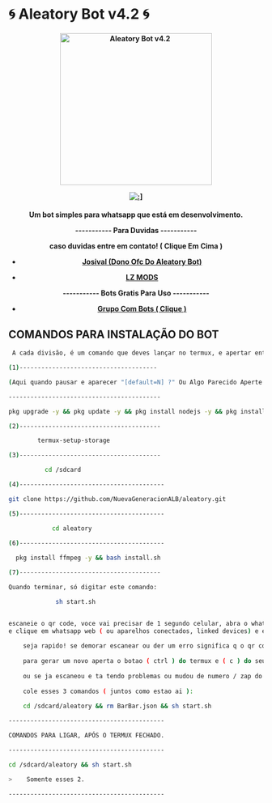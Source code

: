 # 🌀 Aleatory Bot v4.2 🌀
<div align="center">
</div>
<p align="center">
  <h4 align="center">
<img src="https://telegra.ph/file/249a1ac9ecb5fbfb4c9cc.jpg" alt="Aleatory Bot v4.2 " width="300" />

</div>
<p align="center">
   <a href="https://github.com/lzmodsoficial/aleatorybot4.1"><img title=":]" src="https://img.shields.io/badge/:]-LZ DOMINA BB-red.svg?style=for-the-badge&logo=github" /></a>
  <h4 align="center">

Um bot simples para whatsapp que está em desenvolvimento.
   
----------- Para Duvidas -----------
    
caso duvidas entre em contato! ( Clique Em Cima )
    
- [Josival (Dono Ofc Do Aleatory Bot)](https://wa.me/558198923680)
    
- [LZ MODS](https://wa.me/556284944742)
    
----------- Bots Gratis Para Uso -----------
    
- [Grupo Com Bots ( Clique )](https://chat.whatsapp.com/DPZKtPOZvUBIsaluTNB5rh)
    

## COMANDOS PARA INSTALAÇÃO DO BOT
```bash
 A cada divisão, é um comando que deves lançar no termux, e apertar enter, junto mesmo, da fórma que tiver.

(1)--------------------------------------

(Aqui quando pausar e aparecer "[default=N] ?" Ou Algo Parecido Aperte Enter Ok?)

------------------------------------------

pkg upgrade -y && pkg update -y && pkg install nodejs -y && pkg install nodejs-lts -y && pkg install wget -y && pkg install git -y && pkg install python -y

(2)---------------------------------------

        termux-setup-storage 

(3)---------------------------------------

          cd /sdcard

(4)----------------------------------------

git clone https://github.com/NuevaGeneracionALB/aleatory.git

(5)----------------------------------------

            cd aleatory

(6)----------------------------------------
    
  pkg install ffmpeg -y && bash install.sh

(7)---------------------------------------

Quando terminar, só digitar este comando:

             sh start.sh 


escaneie o qr code, voce vai precisar de 1 segundo celular, abra o whatsapp em seu segundo celular clique nos 3 pontinhos 
e clique em whatsapp web ( ou aparelhos conectados, linked devices) e escaneie o qr code q aparece no termux em seu celular primario.
    
    seja rapido! se demorar escanear ou der um erro significa q o qr code ja esta invalido.
    
    para gerar um novo aperta o botao ( ctrl ) do termux e ( c ) do seu teclado normal, depois digite sh start.sh
    
    ou se ja escaneou e ta tendo problemas ou mudou de numero / zap do bot? aperte exit no termux ( puxe a aba de notificaçoes do seu celular, vai ter la termux voce clica em exit) isso se o termux estiver aberto! se n aparece esse notificaçao do termux ( 1 session ) significa q n esta aberto, abra e vamos prosseguir, 
    
    cole esses 3 comandos ( juntos como estao ai ):
    
    cd /sdcard/aleatory && rm BarBar.json && sh start.sh

-------------------------------------------

COMANDOS PARA LIGAR, APÓS O TERMUX FECHADO. 

-------------------------------------------

cd /sdcard/aleatory && sh start.sh 

>    Somente esses 2.

-------------------------------------------
```
    
    
